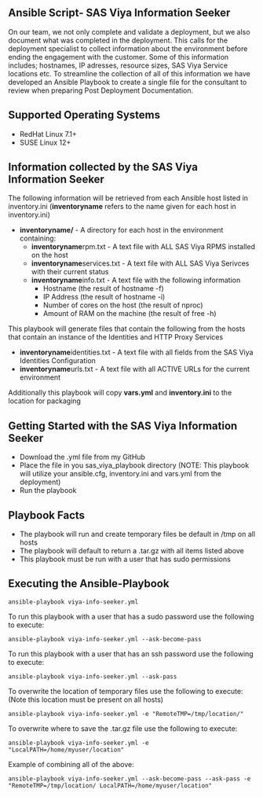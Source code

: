
Ansible Script- SAS Viya Information Seeker
-
On our team, we not only complete and validate a deployment, but we also document what was completed in the deployment.  This calls for the deployment specialist to collect information about the environment before ending the engagement with the customer.  Some of this information includes; hostnames, IP adresses, resource sizes, SAS Viya Service locations etc.  To streamline the collection of all of this information we have developed an Ansible Playbook to create a single file for the consultant to review when preparing Post Deployment Documentation.

Supported Operating Systems
--
* RedHat Linux 7.1+
* SUSE Linux 12+

Information collected by the SAS Viya Information Seeker
--
The following information will be retrieved from each Ansible host listed in inventory.ini (**inventoryname** refers to the name given for each host in inventory.ini)
- **inventoryname/** - A directory for each host in the environment containing:
    - **inventoryname**rpm.txt - A text file with ALL SAS Viya RPMS installed on the host 
    - **inventoryname**services.txt - A text file with ALL SAS Viya Serivces with their current status
    - **inventoryname**info.txt - A text file with the following information
        - Hostname (the result of hostname -f)
        - IP Address (the result of hostname -i)
        - Number of cores on the host (the result of nproc)
        - Amount of RAM on the machine (the result of free -h)

This playbook will generate files that contain the following from the hosts that contain an instance of the Identities and HTTP Proxy Services
* **inventoryname**identities.txt - A text file with all fields from the SAS Viya Identities Configuration
* **inventoryname**urls.txt - A text file with all ACTIVE URLs for the current environment

Additionally this playbook will copy **vars.yml** and **inventory.ini** to the location for packaging

Getting Started with the SAS Viya Information Seeker
--
* Download the .yml file from my GitHub
* Place the file in you sas_viya_playbook directory (NOTE: This playbook will utilize your ansible.cfg, inventory.ini and vars.yml from the deployment)
* Run the playbook

Playbook Facts
--
* The playbook will run and create temporary files be default in /tmp on all hosts
* The playbook will default to return a .tar.gz with all items listed above
* This playbook must be run with a user that has sudo permissions

Executing the Ansible-Playbook
--

    ansible-playbook viya-info-seeker.yml
To run this playbook with a user that has a sudo password use the following to execute:
    
    ansible-playbook viya-info-seeker.yml --ask-become-pass
To run this playbook with a user that has an ssh password use the following to execute:
    
    ansible-playbook viya-info-seeker.yml --ask-pass  
To overwrite the location of temporary files use the following to execute: (Note this location must be present on all hosts)
    
    ansible-playbook viya-info-seeker.yml -e "RemoteTMP=/tmp/location/"
To overwrite where to save the .tar.gz file use the following to execute:
    
    ansible-playbook viya-info-seeker.yml -e "LocalPATH=/home/myuser/location"
Example of combining all of the above:
    
    ansible-playbook viya-info-seeker.yml --ask-become-pass --ask-pass -e "RemoteTMP=/tmp/location/ LocalPATH=/home/myuser/location"

